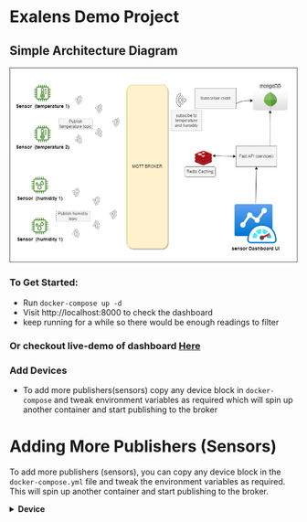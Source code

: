 # Exalens Demo Project

  
    
## Simple Architecture Diagram

![alt text](architechture/architechture.png?)


### To Get Started:
- Run `docker-compose up -d`  
- Visit http://localhost:8000 to check the dashboard
- keep running for a while so there would be enough readings to filter
### Or checkout live-demo of dashboard <Strong>[Here](https://www.sanketwagh.com/exalens-demo)</Strong>


### Add Devices

- To add more publishers(sensors) copy any device block in `docker-compose` and tweak environment variables as required which will spin up another container and start publishing to the broker

# Adding More Publishers (Sensors)

To add more publishers (sensors), you can copy any device block in the `docker-compose.yml` file and tweak the environment variables as required. This will spin up another container and start publishing to the broker.

<details>
<summary><strong>Device </strong></summary>

```yaml
  device_05:
    build:
      context: ./publishers/sensor
    container_name: device_05
    networks:
      - my-mosquitto
    environment:
      - FREQUENCY=120
      - RANGE=-10,30
      - SENSOR_ID=sensor_temperature_03
      - SENSOR_TYPE=temperature
      - PYTHONUNBUFFERED=1



